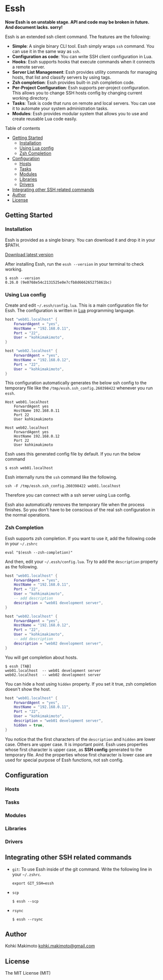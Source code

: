 # Essh

**Now Essh is on unstable stage. API and code may be broken in future. And document lacks. sorry!**

Essh is an extended ssh client command. The features are the following:

* **Simple**: A single binary CLI tool. Essh simply wraps `ssh` command. You can use it in the same way as `ssh`.
* **Configuration as code**: You can write SSH client configuration in Lua.
* **Hooks**: Essh supports hooks that execute commands when it connects a remote server.
* **Server List Management**: Essh provides utility commands for managing hosts, that list and classify servers by using tags.
* **Zsh completion**: Essh provides built-in zsh completion code.
* **Per-Project Configuration**: Essh supports per-project configuration. This allows you to change SSH hosts config by changing current working directory.
* **Tasks**: Task is code that runs on remote and local servers. You can use it to automate your system administration tasks.
* **Modules**: Essh provides modular system that allows you to use and create reusable Lua code easily.

Table of contents

* [Getting Started](#getting-started)
  * [Installation](#installation)
  * [Using Lua config](#using-lua-config)
  * [Zsh Completion](#zsh-completion)
* [Configuration](#configuration)
  * [Hosts](#hosts)
  * [Tasks](#tasks)
  * [Modules](#modules)
  * [Libraries](#libraries)
  * [Drivers](#drivers)
* [Integrating other SSH related commands](#integrating-other-ssh-related-commands)
* [Author](#author)
* [License](#license)

## Getting Started

### Installation

Essh is provided as a single binary. You can download it and drop it in your $PATH.

[Download latest version](https://github.com/kohkimakimoto/essh/releases/latest)

After installing Essh, run the `essh --version` in your terminal to check working.

```
$ essh --version
0.26.0 (9e0768e54c2131525e0e7cfb8d666265275861bc)
```

### Using Lua config

Create and edit `~/.essh/config.lua`. This is a main configuration file for Essh.
The configuration is written in [Lua](https://www.lua.org/) programming language.

```lua
host "web01.localhost" {
    ForwardAgent = "yes",
    HostName = "192.168.0.11",
    Port = "22",
    User = "kohkimakimoto",
}

host "web02.localhost" {
    ForwardAgent = "yes",
    HostName = "192.168.0.12",
    Port = "22",
    User = "kohkimakimoto",
}
```

This configuration automatically generates the below ssh config to the temporary file like the `/tmp/essh.ssh_config.260398422` whenever you run `essh`.

```
Host web01.localhost
    ForwardAgent yes
    HostName 192.168.0.11
    Port 22
    User kohkimakimoto

Host web02.localhost
    ForwardAgent yes
    HostName 192.168.0.12
    Port 22
    User kohkimakimoto
```

Essh uses this generated config file by default. If you run the below command

```
$ essh web01.localhost
```

Essh internally runs the `ssh` command like the following.

```
ssh -F /tmp/essh.ssh_config.260398422 web01.localhost
```

Therefore you can connect with a ssh server using Lua config.

Essh also automatically removes the temporary file when the process finishes. So you don't have to be conscious of the real ssh configuration in the normal operations.

### Zsh Completion

Essh supports zsh completion. If you want to use it, add the following code in your `~/.zshrc`

```
eval "$(essh --zsh-completion)"
```

And then, edit your `~/.essh/config.lua`. Try to add the `description` property as the following.

```lua
host "web01.localhost" {
    ForwardAgent = "yes",
    HostName = "192.168.0.11",
    Port = "22",
    User = "kohkimakimoto",
    -- add description
    description = "web01 development server",
}

host "web02.localhost" {
    ForwardAgent = "yes",
    HostName = "192.168.0.12",
    Port = "22",
    User = "kohkimakimoto",
    -- add description
    description = "web02 development server",
}
```

You will get completion about hosts.

```
$ essh [TAB]
web01.localhost  -- web01 development server
web02.localhost  -- web02 development server
```

You can hide a host using `hidden` property. If you set it true, zsh completion doesn't show the host.

```lua
host "web01.localhost" {
    ForwardAgent = "yes",
    HostName = "192.168.0.11",
    Port = "22",
    User = "kohkimakimoto",
    description = "web01 development server",
    hidden = true,
}
```

You notice that the first characters of the `description` and `hidden` are lower case. Others are upper case. It is important point. Essh uses properties whose first character is upper case, as **SSH config** generated to the temporary file. And the properties whose first character is lower case are used for special purpose of Essh functions, not ssh config.

## Configuration

### Hosts

### Tasks

### Modules

### Libraries

### Drivers

## Integrating other SSH related commands

* `git`: To use Essh inside of the git command. Write the following line in your `~/.zshrc`.

    ```
    export GIT_SSH=essh
    ```

* `scp`

  ```
  $ essh --scp
  ```

* `rsync`

  ```
  $ essh --rsync 
  ```

## Author

Kohki Makimoto <kohki.makimoto@gmail.com>

## License

The MIT License (MIT)
